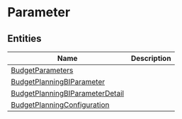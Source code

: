 
# Parameter


## Entities

|Name|Description|
|---|---|
|[BudgetParameters](BudgetParameters.cdm.json)||
|[BudgetPlanningBIParameter](BudgetPlanningBIParameter.cdm.json)||
|[BudgetPlanningBIParameterDetail](BudgetPlanningBIParameterDetail.cdm.json)||
|[BudgetPlanningConfiguration](BudgetPlanningConfiguration.cdm.json)||
